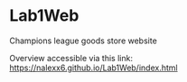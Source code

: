 # Lab1Web
Champions league goods store website
 
Overview accessible via this link: https://nalexx6.github.io/Lab1Web/index.html
